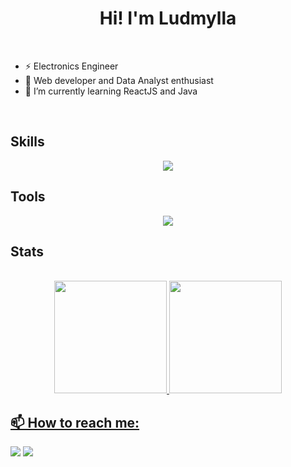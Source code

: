<h1 align="center">Hi! I'm Ludmylla</h1>
<br>

- ⚡ Electronics Engineer
- 🔭 Web developer and Data Analyst enthusiast
- 🌱 I’m currently learning ReactJS and Java

<br>

## Skills

<p align="center">
  <a href="https://skillicons.dev">
    <img src="https://skillicons.dev/icons?i=js,html,css,java,c,cpp,py" />
  </a>
</p>

## Tools

<p align="center">
  <a href="https://skillicons.dev">
    <img src="https://skillicons.dev/icons?i=git,notion,gitlab,vscode,figma,octave,raspberrypi" />
  </a>
</p>

<!-- 
### Hi there 👋 Welcome to my Github profile.
### My name is Ludmylla!
I'm a Electronic Engineer who likes to keep learning new things


### 🌱 I’m currently learning

<div>
  <img loading="lazy" src="https://cdn.jsdelivr.net/gh/devicons/devicon/icons/java/java-original.svg" width="40" height="40"/> <img loading="lazy" src="https://cdn.jsdelivr.net/gh/devicons/devicon@latest/icons/javascript/javascript-original.svg" width="40" height="40"/>
</div>
          


### 🔭 I’m currently working on

<div>
  <img loading="lazy" src="https://cdn.jsdelivr.net/gh/devicons/devicon/icons/git/git-original.svg" width="40" height="40"/> <img loading="lazy" src="https://cdn.jsdelivr.net/gh/devicons/devicon/icons/linux/linux-original.svg" width="40" height="40"/> <img loading="lazy" src="https://cdn.jsdelivr.net/gh/devicons/devicon@latest/icons/c/c-original.svg" width="40" height="40"/> <img loading="lazy" src="https://cdn.jsdelivr.net/gh/devicons/devicon@latest/icons/cplusplus/cplusplus-original.svg" width="40" height="40"/>
</div>
-->  
 
## Stats       
<br>
<div align="center">
<a href="https://github.com/ludmyllacaetano">
<img loading="lazy" height="180em" src="https://github-readme-stats.vercel.app/api/top-langs/?username=ludmyllacaetano&layout=compact&langs_count=7&theme=dark"/>
<img loading="lazy" height="180em" src="https://github-readme-stats.vercel.app/api?username=ludmyllacaetano&show_icons=true&theme=dark&include_all_commits=true&count_private=true"/>
</div>
  
<!--
<picture>
  <source media="(prefers-color-scheme: dark)" srcset="github-snake-dark.svg" />
  <source media="(prefers-color-scheme: light)" srcset="github-snake.svg" />
  <img alt="github-snake" src="github-snake.svg" />
</picture>
  
![Snake animation](https://github.com/AmelioCornelius/AmelioCornelius/blob/output/github-contribution-grid-snake.svg)

-->

## <strong> 📫 How to reach me: </strong>

<div>
<a href = "mailto:ludmyllacaetano1@gmail.comi"><img loading="lazy" src="https://img.shields.io/badge/Gmail-D14836?style=for-the-badge&logo=gmail&logoColor=white" target="_blank"></a>
<a href="https://www.linkedin.com/in/ludmylla-caetano" target="_blank"><img loading="lazy" src="https://img.shields.io/badge/-LinkedIn-%230077B5?style=for-the-badge&logo=linkedin&logoColor=white" target="_blank"></a>   
</div>


<!--
**AmelioCornelius/AmelioCornelius** is a ✨ _special_ ✨ repository because its `README.md` (this file) appears on your GitHub profile.

Here are some ideas to get you started:

- 🔭 Web and Data Analysis student
- 🌱 I’m currently learning JavaScript and Java
- 👯 I’m looking to collaborate on ...
- 🤔 I’m looking for help with ...
- 💬 Ask me about ...
- 📫 How to reach me: ...
- 😄 Pronouns: ...
- ⚡ Fun fact: ...
-->
